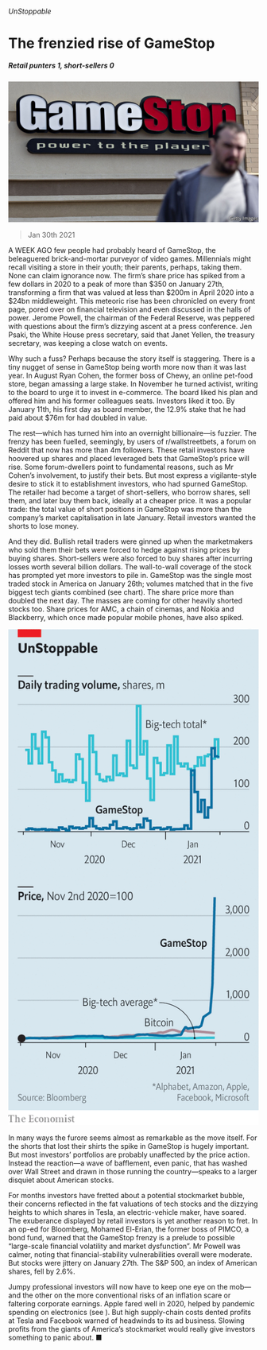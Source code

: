 ###### UnStoppable

# The frenzied rise of GameStop 

##### Retail punters 1, short-sellers 0 

![image](images/20210130_fnp502.jpg) 

> Jan 30th 2021 


A WEEK AGO few people had probably heard of GameStop, the beleaguered brick-and-mortar purveyor of video games. Millennials might recall visiting a store in their youth; their parents, perhaps, taking them. None can claim ignorance now. The firm’s share price has spiked from a few dollars in 2020 to a peak of more than $350 on January 27th, transforming a firm that was valued at less than $200m in April 2020 into a $24bn middleweight. This meteoric rise has been chronicled on every front page, pored over on financial television and even discussed in the halls of power. Jerome Powell, the chairman of the Federal Reserve, was peppered with questions about the firm’s dizzying ascent at a press conference. Jen Psaki, the White House press secretary, said that Janet Yellen, the treasury secretary, was keeping a close watch on events.


Why such a fuss? Perhaps because the story itself is staggering. There is a tiny nugget of sense in GameStop being worth more now than it was last year. In August Ryan Cohen, the former boss of Chewy, an online pet-food store, began amassing a large stake. In November he turned activist, writing to the board to urge it to invest in e-commerce. The board liked his plan and offered him and his former colleagues seats. Investors liked it too. By January 11th, his first day as board member, the 12.9% stake that he had paid about $76m for had doubled in value.



The rest—which has turned him into an overnight billionaire—is fuzzier. The frenzy has been fuelled, seemingly, by users of r/wallstreetbets, a forum on Reddit that now has more than 4m followers. These retail investors have hoovered up shares and placed leveraged bets that GameStop’s price will rise. Some forum-dwellers point to fundamental reasons, such as Mr Cohen’s involvement, to justify their bets. But most express a vigilante-style desire to stick it to establishment investors, who had spurned GameStop. The retailer had become a target of short-sellers, who borrow shares, sell them, and later buy them back, ideally at a cheaper price. It was a popular trade: the total value of short positions in GameStop was more than the company’s market capitalisation in late January. Retail investors wanted the shorts to lose money.




And they did. Bullish retail traders were ginned up when the marketmakers who sold them their bets were forced to hedge against rising prices by buying shares. Short-sellers were also forced to buy shares after incurring losses worth several billion dollars. The wall-to-wall coverage of the stock has prompted yet more investors to pile in. GameStop was the single most traded stock in America on January 26th; volumes matched that in the five biggest tech giants combined (see chart). The share price more than doubled the next day. The masses are coming for other heavily shorted stocks too. Share prices for AMC, a chain of cinemas, and Nokia and Blackberry, which once made popular mobile phones, have also spiked.

![image](images/20210130_FNC604.png) 



In many ways the furore seems almost as remarkable as the move itself. For the shorts that lost their shirts the spike in GameStop is hugely important. But most investors’ portfolios are probably unaffected by the price action. Instead the reaction—a wave of bafflement, even panic, that has washed over Wall Street and drawn in those running the country—speaks to a larger disquiet about American stocks.


For months investors have fretted about a potential stockmarket bubble, their concerns reflected in the fat valuations of tech stocks and the dizzying heights to which shares in Tesla, an electric-vehicle maker, have soared. The exuberance displayed by retail investors is yet another reason to fret. In an op-ed for Bloomberg, Mohamed El-Erian, the former boss of PIMCO, a bond fund, warned that the GameStop frenzy is a prelude to possible “large-scale financial volatility and market dysfunction”. Mr Powell was calmer, noting that financial-stability vulnerabilities overall were moderate. But stocks were jittery on January 27th. The S&amp;P 500, an index of American shares, fell by 2.6%.


Jumpy professional investors will now have to keep one eye on the mob—and the other on the more conventional risks of an inflation scare or faltering corporate earnings. Apple fared well in 2020, helped by pandemic spending on electronics (see ). But high supply-chain costs dented profits at Tesla and Facebook warned of headwinds to its ad business. Slowing profits from the giants of America’s stockmarket would really give investors something to panic about. ■

